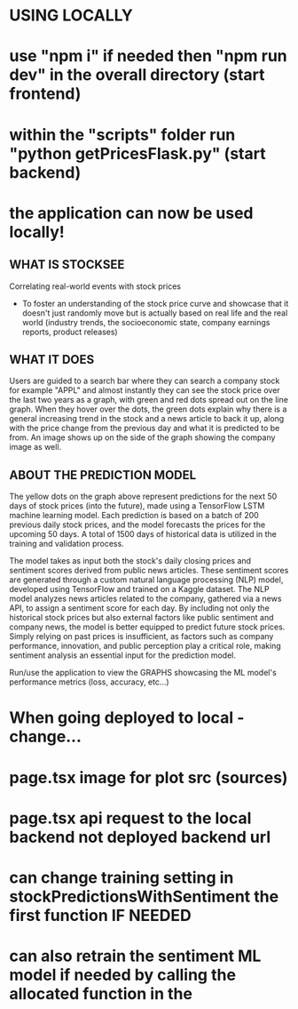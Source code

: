 # USING LOCALLY
# use "npm i" if needed then "npm run dev" in the overall directory (start frontend)
# within the "scripts" folder run "python getPricesFlask.py" (start backend)
# the application can now be used locally!

## WHAT IS STOCKSEE

Correlating real-world events with stock prices
- To foster an understanding of the stock price curve and showcase that it doesn't just randomly move but is actually based on real life and the real world (industry trends, the socioeconomic state, company earnings reports, product releases)

## WHAT IT DOES

Users are guided to a search bar where they can search a company stock for example "APPL" and almost instantly they can see the stock price over the last two years as a graph, with green and red dots spread out on the line graph. When they hover over the dots, the green dots explain why there is a general increasing trend in the stock and a news article to back it up, along with the price change from the previous day and what it is predicted to be from. An image shows up on the side of the graph showing the company image as well.

## ABOUT THE PREDICTION MODEL

The yellow dots on the graph above represent predictions for the next 50 days of stock prices (into the future), made using a TensorFlow LSTM machine learning model. Each prediction is based on a batch of 200 previous daily stock prices, and the model forecasts the prices for the upcoming 50 days. A total of 1500 days of historical data is utilized in the training and validation process.

The model takes as input both the stock's daily closing prices and sentiment scores derived from public news articles. These sentiment scores are generated through a custom natural language processing (NLP) model, developed using TensorFlow and trained on a Kaggle dataset. The NLP model analyzes news articles related to the company, gathered via a news API, to assign a sentiment score for each day. By including not only the historical stock prices but also external factors like public sentiment and company news, the model is better equipped to predict future stock prices. Simply relying on past prices is insufficient, as factors such as company performance, innovation, and public perception play a critical role, making sentiment analysis an essential input for the prediction model.

Run/use the application to view the GRAPHS showcasing the ML model's performance metrics (loss, accuracy, etc...)


# When going deployed to local - change...
#     page.tsx image for plot src (sources)
#     page.tsx api request to the local backend not deployed backend url
#     can change training setting in stockPredictionsWithSentiment the first function IF NEEDED
#     can also retrain the sentiment ML model if needed by calling the allocated function in the 